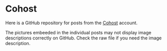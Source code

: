 # Cohost
Here is a GitHub repository for posts from the [Cohost](https://cohost.org/rikaklassen) account.

The pictures embeeded in the individual posts may not display image descriptions correctly on GitHub. Check the raw file if you need the image description.
